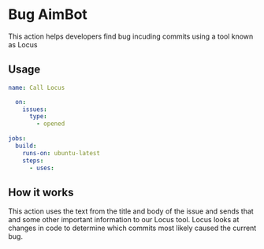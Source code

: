 # Bug AimBot

This action helps developers find bug incuding commits using a tool known as Locus

## Usage

```yaml
name: Call Locus

  on:
    issues:
      type:
        - opened
        
jobs:
  build:
    runs-on: ubuntu-latest
    steps:
      - uses: 
```

## How it works

This action uses the text from the title and body of the issue and sends that and some other important information to our Locus tool.
Locus looks at changes in code to determine which commits most likely caused the current bug.

